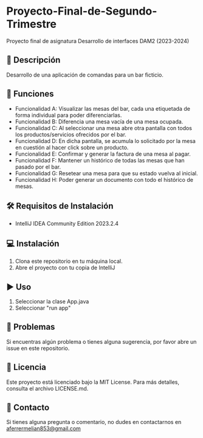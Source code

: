# Proyecto-Final-de-Segundo-Trimestre
Proyecto final de asignatura Desarrollo de interfaces DAM2 (2023-2024)

## 📝 Descripción
Desarrollo de una aplicación de comandas para un bar ficticio.

## 🌟 Funciones
- Funcionalidad A: Visualizar las mesas del bar, cada una etiquetada de forma individual para poder diferenciarlas.
- Funcionalidad B: Diferencia una mesa vacía de una mesa ocupada.
- Funcionalidad C: Al seleccionar una mesa abre otra pantalla con todos los productos/servicios ofrecidos por el bar. 
- Funcionalidad D: En dicha pantalla, se acumula lo solicitado por la mesa en cuestión al hacer click sobre un producto.
- Funcionalidad E: Confirmar y generar la factura de una mesa al pagar.
- Funcionalidad F: Mantener un histórico de todas las mesas que han pasado por el bar.
- Funcionalidad G: Resetear una mesa para que su estado vuelva al inicial.
- Funcionalidad H: Poder generar un documento con todo el histórico de mesas.
  
## 🛠 Requisitos de Instalación
- IntelliJ IDEA Community Edition 2023.2.4
  
## 💻 Instalación
1. Clona este repositorio en tu máquina local.
2. Abre el proyecto con tu copia de IntelliJ

## ▶ Uso
1. Seleccionar la clase App.java
2. Seleccionar "run app"

## 🐛 Problemas
Si encuentras algún problema o tienes alguna sugerencia, por favor abre un issue en este repositorio.
## 📄 Licencia
Este proyecto está licenciado bajo la MIT License. Para más detalles, consulta el archivo LICENSE.md.
## 📧 Contacto
Si tienes alguna pregunta o comentario, no dudes en contactarnos en aferrermelian853@gmail.com
